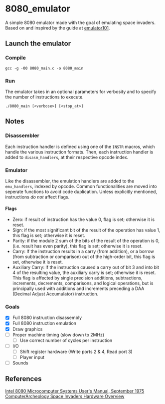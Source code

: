 # 8080_emulator

A simple 8080 emulator made with the goal of emulating space invaders. Based on and inspired by the guide at [emulator101](http://emulator101.com/).

## Launch the emulator

### Compile

```
gcc -g -O0 8080_main.c -o 8080_main
```

### Run

The emulator takes in an optional parameters for verbosity and to specify the number of instructions to execute.

```
./8080_main [<verbose>] [<stop_at>]
```

## Notes

### Disassembler

Each instruction handler is defined using one of the `INSTR` macros, which handle the various instruction formats. Then, each instruction handler is added to `disasm_handlers`, at their respective opcode index.

### Emulator

Like the disassembler, the emulation handlers are added to the `emu_handlers`, indexed by opcode. Common functionalities are moved into seperate functions to avoid code duplication. Unless explicitly mentioned, instructions _do not_ affect flags.

#### Flags

- Zero: if result of instruction has the value 0, flag is set; otherwise it is reset.
- Sign: if the most significant bit of the result of the operation has value 1, this flag is set; otherwise it is reset.
- Parity: if the module 2 sum of the bits of the result of the operation is 0, (i.e. result has even parity), this flag is set; otherwise it is reset.
- Carry: If the instruction results in a carry (from addition), or a borrow  (from subtraction or comparison) out of the high-order bit, this flag is set, otherwise it is reset.
- Auxiliary Carry: If the instruction caused a carry out of bit 3 and into bit 4 of the resulting value, the auxiliary carry is set; otherwise it is reset. This flag is affected by single precision additions, subtractions, increments, decrements, comparisons, and logical operations, but is principally used with additions and increments preceding a DAA (Decimal Adjust Accumulator) instruction.

### Goals

- [x] Full 8080 instruction disassembly
- [x] Full 8080 instruction emulation
- [x] Draw graphics
- [ ] Proper machine timing (slow down to 2MHz)
    - [ ] Use correct number of cycles per instruction
- [ ] I/O
    - [ ] Shift register hardware (Write ports 2 & 4, Read port 3)
    - [ ] Player input
- [ ] Sounds

## References
[Intel 8080 Microcomputer Systems User's Manual, September 1975](http://www.nj7p.info/Manuals/PDFs/Intel/9800153B.pdf)
[ComputerArcheology Space Invaders Hardware Overview](http://computerarcheology.com/Arcade/SpaceInvaders/Hardware.html)
